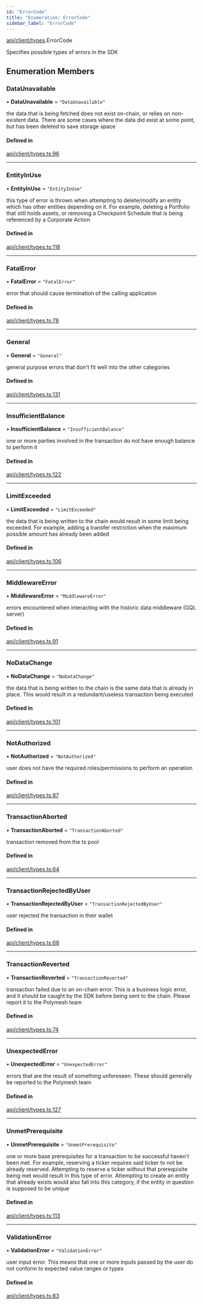 ```yaml
---
id: "ErrorCode"
title: "Enumeration: ErrorCode"
sidebar_label: "ErrorCode"
---
```


[api/client/types](../../../../../modules/API/Client/Types/Types.md).ErrorCode

Specifies possible types of errors in the SDK

## Enumeration Members

### DataUnavailable

• **DataUnavailable** = ``"DataUnavailable"``

the data that is being fetched does not exist on-chain, or relies on non-existent data. There are
  some cases where the data did exist at some point, but has been deleted to save storage space

#### Defined in

[api/client/types.ts:96](https://github.com/PolymeshAssociation/polymesh-sdk/blob/c53723bab/src/api/client/types.ts#L96)

___

### EntityInUse

• **EntityInUse** = ``"EntityInUse"``

this type of error is thrown when attempting to delete/modify an entity which has other entities depending on it. For example, deleting
  a Portfolio that still holds assets, or removing a Checkpoint Schedule that is being referenced by a Corporate Action

#### Defined in

[api/client/types.ts:118](https://github.com/PolymeshAssociation/polymesh-sdk/blob/c53723bab/src/api/client/types.ts#L118)

___

### FatalError

• **FatalError** = ``"FatalError"``

error that should cause termination of the calling application

#### Defined in

[api/client/types.ts:78](https://github.com/PolymeshAssociation/polymesh-sdk/blob/c53723bab/src/api/client/types.ts#L78)

___

### General

• **General** = ``"General"``

general purpose errors that don't fit well into the other categories

#### Defined in

[api/client/types.ts:131](https://github.com/PolymeshAssociation/polymesh-sdk/blob/c53723bab/src/api/client/types.ts#L131)

___

### InsufficientBalance

• **InsufficientBalance** = ``"InsufficientBalance"``

one or more parties involved in the transaction do not have enough balance to perform it

#### Defined in

[api/client/types.ts:122](https://github.com/PolymeshAssociation/polymesh-sdk/blob/c53723bab/src/api/client/types.ts#L122)

___

### LimitExceeded

• **LimitExceeded** = ``"LimitExceeded"``

the data that is being written to the chain would result in some limit being exceeded. For example, adding a transfer
  restriction when the maximum possible amount has already been added

#### Defined in

[api/client/types.ts:106](https://github.com/PolymeshAssociation/polymesh-sdk/blob/c53723bab/src/api/client/types.ts#L106)

___

### MiddlewareError

• **MiddlewareError** = ``"MiddlewareError"``

errors encountered when interacting with the historic data middleware (GQL server)

#### Defined in

[api/client/types.ts:91](https://github.com/PolymeshAssociation/polymesh-sdk/blob/c53723bab/src/api/client/types.ts#L91)

___

### NoDataChange

• **NoDataChange** = ``"NoDataChange"``

the data that is being written to the chain is the same data that is already in place. This would result
  in a redundant/useless transaction being executed

#### Defined in

[api/client/types.ts:101](https://github.com/PolymeshAssociation/polymesh-sdk/blob/c53723bab/src/api/client/types.ts#L101)

___

### NotAuthorized

• **NotAuthorized** = ``"NotAuthorized"``

user does not have the required roles/permissions to perform an operation

#### Defined in

[api/client/types.ts:87](https://github.com/PolymeshAssociation/polymesh-sdk/blob/c53723bab/src/api/client/types.ts#L87)

___

### TransactionAborted

• **TransactionAborted** = ``"TransactionAborted"``

transaction removed from the tx pool

#### Defined in

[api/client/types.ts:64](https://github.com/PolymeshAssociation/polymesh-sdk/blob/c53723bab/src/api/client/types.ts#L64)

___

### TransactionRejectedByUser

• **TransactionRejectedByUser** = ``"TransactionRejectedByUser"``

user rejected the transaction in their wallet

#### Defined in

[api/client/types.ts:68](https://github.com/PolymeshAssociation/polymesh-sdk/blob/c53723bab/src/api/client/types.ts#L68)

___

### TransactionReverted

• **TransactionReverted** = ``"TransactionReverted"``

transaction failed due to an on-chain error. This is a business logic error,
  and it should be caught by the SDK before being sent to the chain.
  Please report it to the Polymesh team

#### Defined in

[api/client/types.ts:74](https://github.com/PolymeshAssociation/polymesh-sdk/blob/c53723bab/src/api/client/types.ts#L74)

___

### UnexpectedError

• **UnexpectedError** = ``"UnexpectedError"``

errors that are the result of something unforeseen.
  These should generally be reported to the Polymesh team

#### Defined in

[api/client/types.ts:127](https://github.com/PolymeshAssociation/polymesh-sdk/blob/c53723bab/src/api/client/types.ts#L127)

___

### UnmetPrerequisite

• **UnmetPrerequisite** = ``"UnmetPrerequisite"``

one or more base prerequisites for a transaction to be successful haven't been met. For example, reserving a ticker requires
  said ticker to not be already reserved. Attempting to reserve a ticker without that prerequisite being met would result in this
  type of error. Attempting to create an entity that already exists would also fall into this category,
  if the entity in question is supposed to be unique

#### Defined in

[api/client/types.ts:113](https://github.com/PolymeshAssociation/polymesh-sdk/blob/c53723bab/src/api/client/types.ts#L113)

___

### ValidationError

• **ValidationError** = ``"ValidationError"``

user input error. This means that one or more inputs passed by the user
  do not conform to expected value ranges or types

#### Defined in

[api/client/types.ts:83](https://github.com/PolymeshAssociation/polymesh-sdk/blob/c53723bab/src/api/client/types.ts#L83)
